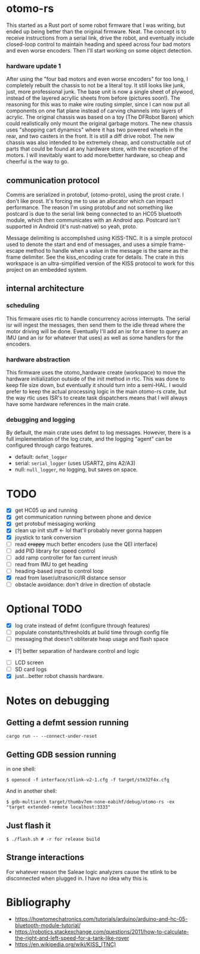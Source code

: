 # otomo-rs
This started as a Rust port of some robot firmware that I was writing, but ended up being better than the original firmware.  Neat.  The concept is to receive instructions from a serial link, drive the robot, and eventually include closed-loop control to maintain heading and speed across four bad motors and even worse encoders.  Then I'll start working on some object detection.

### hardware update 1
After using the "four bad motors and even worse encoders" for too long, I completely rebuilt the chassis to not be a literal toy.  It still looks like junk, just, more professional junk.  The base unit is now a single sheet of plywood, instead of the layered acryllic sheets from before (pictures soon!).  The reasoning for this was to make wire routing simpler, since I can now put all components on one flat plane instead of carving channels into layers of acrylic.  The original chassis was based on a toy (The DFRobot Baron) which could realistically only mount the original garbage motors.  The new chassis uses "shopping cart dynamics" where it has two powered wheels in the rear, and two casters in the front.  It is still a diff drive robot.  The new chassis was also intended to be extremely cheap, and constructable out of parts that could be found at any hardware store, with the exception of the motors.  I will inevitably want to add more/better hardware, so cheap and cheerful is the way to go.

## communication protocol
Comms are serialized in protobuf, (otomo-proto), using the prost crate.  I don't like prost.  It's forcing me to use an allocator which can impact performance.  The reason I'm using protobuf and not something like postcard is due to the serial link being connected to an HC05 bluetooth module, which _then_ communicates with an Android app.  Postcard isn't supported in Android (it's rust-native) so yeah, proto.

Message delimiting is accomplished using KISS-TNC.  It is a simple protocol used to denote the start and end of messages, and uses a simple frame-escape method to handle when a value in the message is the same as the frame delimiter.  See the kiss_encoding crate for details.  The crate in this workspace is an ultra-simplified version of the KISS protocol to work for this project on an embedded system.

## internal architecture

### scheduling 
This firmware uses rtic to handle concurrency across interrupts.  The serial isr will ingest the messages, then send them to the idle thread where the motor driving will be done.  Eventually I'll add an isr for a timer to query an IMU (and an isr for whatever that uses) as well as some handlers for the encoders.

### hardware abstraction
This firmware uses the otomo_hardware create (workspace) to move the hardware initialization outside of the init method in rtic.  This was done to keep file size down, but eventually it should turn into a semi-HAL.  I would prefer to keep the actual processing logic in the main otomo-rs crate, but the way rtic uses ISR's to create task dispatchers means that I will always have some hardware references in the main crate.

### debugging and logging
By default, the main crate uses defmt to log messages.  However, there is a full implementation of the log crate, and the logging "agent" can be configured through cargo features.
- default: `defmt_logger`
- serial: `serial_logger` (uses USART2, pins A2/A3)
- null: `null_logger`, no logging, but saves on space.

# TODO

- [X] get HC05 up and running
- [X] get communication running between phone and device
- [X] get protobuf messaging working
- [X] clean up init stuff <- lol that'll probably never gonna happen
- [X] joystick to tank conversion
- [ ] read ~~crappy~~ much better encoders (use the QEI interface)
- [ ] add PID library for speed control
- [ ] add ramp controller for fan current inrush
- [ ] read from IMU to get heading
- [ ] heading-based input to control loop
- [X] read from laser/ultrasonic/IR distance sensor
- [ ] obstacle avoidance: don't drive in direction of obstacle

# Optional TODO
- [X] log crate instead of defmt (configure through features)
- [ ] populate constants/thresholds at build time through config file
- [ ] messaging that doesn't obliterate heap usage and flash space
- [?] better separation of hardware control and logic
- [ ] LCD screen
- [ ] SD card logs
- [X] just...better robot chassis hardware.

# Notes on debugging
## Getting a defmt session running
```console
cargo run -- --connect-under-reset
```

## Getting GDB session running
in one shell:
```console 
$ openocd -f interface/stlink-v2-1.cfg -f target/stm32f4x.cfg
```
And in another shell: 
```console 
$ gdb-multiarch target/thumbv7em-none-eabihf/debug/otomo-rs -ex "target extended-remote localhost:3333"
```

## Just flash it
```console
$ ./flash.sh # -r for release build
```

## Strange interactions
For whatever reason the Saleae logic analyzers cause the stlink to be disconnected when plugged in.  I have *no* idea why this is.

# Bibliography
- https://howtomechatronics.com/tutorials/arduino/arduino-and-hc-05-bluetooth-module-tutorial/
- https://robotics.stackexchange.com/questions/2011/how-to-calculate-the-right-and-left-speed-for-a-tank-like-rover
- https://en.wikipedia.org/wiki/KISS_(TNC)
